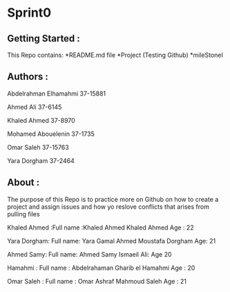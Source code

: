 # Sprint0

## Getting Started :

This Repo contains: *README.md file *Project (Testing Github) *mileStoneI

## Authors :

Abdelrahman Elhamahmi 37-15881

Ahmed Ali 37-6145

Khaled Ahmed	37-8970

Mohamed Abouelenin 37-1735

Omar Saleh	37-15763

Yara Dorgham	37-2464

## About :

The purpose of this Repo is to practice more on Github on how to create a project and assign issues and how yo reslove conflicts that arises from pulling files


Khaled Ahmed :Full name :Khaled Ahmed Khaled Ahmed Age : 22

Yara Dorgham: Full name: Yara Gamal Ahmed Moustafa Dorgham Age: 21


Ahmed Samy: Full name: Ahmed Samy Ismaeil Ali: Age 20 



Hamahmi :
Full name : Abdelrahaman Gharib el Hamahmi 
Age : 20

Omar Saleh : Full name : Omar Ashraf Mahmoud Saleh Age : 21











